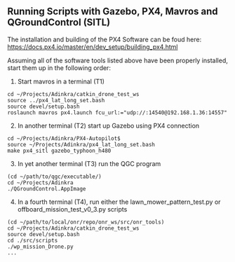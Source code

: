 ## Running Scripts with Gazebo, PX4, Mavros and QGroundControl (SITL)

The installation and building of the PX4 Software can be foud here: https://docs.px4.io/master/en/dev_setup/building_px4.html

Assuming all of the software tools listed above have been properly installed, start them up in the following order: 

1) Start mavros in a terminal (T1) 

```
cd ~/Projects/Adinkra/catkin_drone_test_ws
source ../px4_lat_long_set.bash
source devel/setup.bash
roslaunch mavros px4.launch fcu_url:="udp://:14540@192.168.1.36:14557"
```

2) In another terminal (T2) start up Gazebo using PX4 connection

```
cd ~/Projects/Adinkra/PX4-Autopilot$  
source ~/Projects/Adinkra/px4_lat_long_set.bash
make px4_sitl gazebo_typhoon_h480
```

3) In yet another terminal (T3) run the QGC program

```
(cd ~/path/to/qgc/executable/)
cd ~/Projects/Adinkra
./QGroundControl.AppImage
```

4) In a fourth terminal (T4), run either the lawn_mower_pattern_test.py or offboard_mission_test_v0_3.py scripts

```
(cd ~/path/to/local/onr/repo/onr_ws/src/onr_tools)
cd ~/Projects/Adinkra/catkin_drone_test_ws
source devel/setup.bash
cd ./src/scripts
./wp_mission_Drone.py
...
